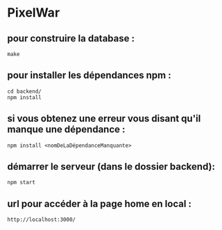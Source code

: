 # PixelWar

## pour construire la database : 
`make`

## pour installer les dépendances npm : 

```
cd backend/
npm install
```

## si vous obtenez une erreur vous disant qu'il manque une dépendance :

```
npm install <nomDeLaDépendanceManquante>
```

## démarrer le serveur (dans le dossier backend):

```
npm start
```

## url pour accéder à la page home en local :

```
http://localhost:3000/
```
